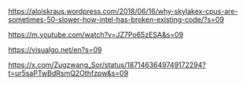 https://aloiskraus.wordpress.com/2018/06/16/why-skylakex-cpus-are-sometimes-50-slower-how-intel-has-broken-existing-code/?s=09

https://m.youtube.com/watch?v=JZ7Po65zESA&s=09

https://visualgo.net/en?s=09

https://x.com/Zugzwang_Sor/status/1871463649749172294?t=ur5saPTwBdRsmQ2Othfzpw&s=09
